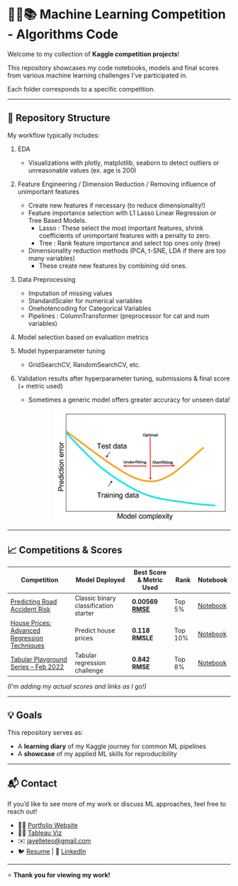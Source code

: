 # 👩‍💻📚 Machine Learning Competition - Algorithms Code

Welcome to my collection of **Kaggle competition projects**!


This repository showcases my code notebooks, models and final scores from various machine learning challenges I’ve participated in. 

Each folder corresponds to a specific competition.

---
## 📂 Repository Structure
My workflow typically includes:

1. EDA  
   - Visualizations with plotly, matplotlib, seaborn to detect outliers or unreasonable values (ex. age is 200)
 
2. Feature Engineering / Dimension Reduction / Removing influence of unimportant features  
   - Create new features if necessary (to reduce dimensionality!)  
   - Feature importance selection with L1 Lasso Linear Regression or Tree Based Models.  
     - Lasso : These select the most important features, shrink coefficients of unimportant features with a penalty to zero.  
     - Tree : Rank feature importance and select top ones only (tree)  
   - Dimensionality reduction methods (PCA, t-SNE, LDA if there are too many variables)  
     - These create new features by combining old ones.  

3. Data Preprocessing  
   - Imputation of missing values  
   - StandardScaler for numerical variables  
   - Onehotencoding for Categorical Variables  
   - Pipelines : ColumnTransformer (preprocessor for cat and num variables)  

4. Model selection based on evaluation metrics  

5. Model hyperparameter tuning  
   - GridSearchCV, RandomSearchCV, etc.  

6. Validation results after hyperparameter tuning, submissions & final score (+ metric used)  
   - Sometimes a generic model offers greater accuracy for unseen data!  

<p align="right">
  <img src="./img1.png" alt="Model Simplicity vs Complexity" width="400">
</p>



---

## 📈 Competitions & Scores

| Competition                                                                                                          | Model Deployed                            | Best Score & Metric Used     | Rank    | Notebook                                         |
| -------------------------------------------------------------------------------------------------------------------- | ------------------------------------- | --------------- | ------- | ------------------------------------------------ |
| [Predicting Road Accident Risk](https://www.kaggle.com/competitions/playground-series-s5e10/overview)                                          | Classic binary classification starter | **0.00569 [RMSE](https://www.geeksforgeeks.org/r-language/root-mean-square-error-in-r-programming/)**       | Top 5%  | [Notebook](./titanic/notebooks/final.ipynb)      |
| [House Prices: Advanced Regression Techniques](https://www.kaggle.com/c/house-prices-advanced-regression-techniques) | Predict house prices                  | **0.118 RMSLE** | Top 10% | [Notebook](./house-prices/notebooks/final.ipynb) |
| [Tabular Playground Series – Feb 2022](https://www.kaggle.com/competitions/tabular-playground-series-feb-2022)       | Tabular regression challenge          | **0.842 RMSE**  | Top 8%  | [Notebook](./tps-feb-2022/notebooks/final.ipynb) |

*(I'm adding my actual scores and links as I go!)*

---

## 💡 Goals

This repository serves as:

* A **learning diary** of my Kaggle journey for common ML pipelines
* A **showcase** of my applied ML skills for reproducibility

---

## 📬 Contact

If you’d like to see more of my work or discuss ML approaches, feel free to reach out!

* 🧑‍💻 [Portfolio Website](https://jayelle0609.github.io/jialing/)
* 🧑‍💻 [Tableau Viz](https://public.tableau.com/app/profile/jialingteo/vizzes)
* ✉️ [jayelleteo@gmail.com](mailto:jayelleteo@gmail.com)
* 🐦 [Resume](https://drive.google.com/file/d/1Rq7kx1UOF96GE26drsnB5flgt6iCxdYP/view?usp=sharing) | 💼 [LinkedIn](https://linkedin.com/in/jialingteo)

---

⭐ **Thank you for viewing my work!**
